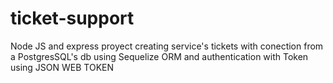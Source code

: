 # ticket-support
Node JS and express proyect creating service's tickets with conection from a PostgresSQL's db using Sequelize ORM and authentication with Token using JSON WEB TOKEN

